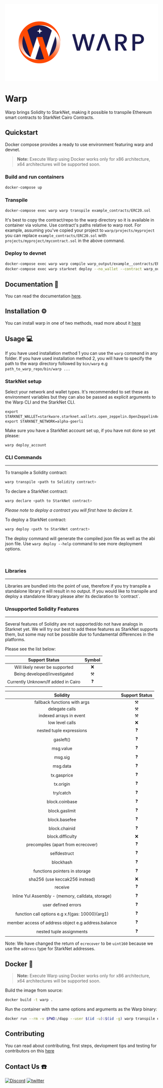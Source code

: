 <img src="https://raw.githubusercontent.com/NethermindEth/warp/develop/resources/warp.png"/>

# Warp
Warp brings Solidity to StarkNet, making it possible to transpile Ethereum
smart contracts to StarkNet Cairo Contracts.

## Quickstart

Docker compose provides a ready to use environment featuring warp and devnet.

> **Note:**
> Execute Warp using Docker works only for x86 architecture, x64 architectures will be supported soon.

### Build and run containers

```bash
docker-compose up
```

### Transpile

```bash
docker-compose exec warp warp transpile example_contracts/ERC20.sol
```

It's best to copy the contract/repo to the warp directory so it is available in container via volume. Use contract's paths relative to warp root. For example, assuming you've copied your project to `warp/projects/myproject` you can replace `example_contracts/ERC20.sol` with `projects/myproject/mycontract.sol` in the above command.

### Deploy to devnet

```bash
docker-compose exec warp warp compile warp_output/example__contracts/ERC20__WC__WARP.cairo
docker-compose exec warp starknet deploy --no_wallet --contract warp_output/example__contracts/ERC20__WC__WARP_compiled.json --gateway_url http://devnet:5050
```

## Documentation 📖

You can read the documentation [here](https://nethermindeth.github.io/warp/).

## Installation :gear:

You can install warp in one of two methods, read more about it [here](installation.md)

## Usage :computer:

If you have used installation method 1 you can use the `warp` command in any folder. If you have used installation method 2, you will have to specify the path to the warp directory followed by `bin/warp` e.g `path_to_warp_repo/bin/warp ...`

### StarkNet setup

Select your network and wallet types. It's recommended to set these as
environment variables but they can also be passed as explicit arguments to the
Warp CLI and the StarkNet CLI.

```
export STARKNET_WALLET=starkware.starknet.wallets.open_zeppelin.OpenZeppelinAccount
export STARKNET_NETWORK=alpha-goerli
```

Make sure you have a StarkNet account set up, if you have not done so yet
please:

```
warp deploy_account
```

### CLI Commands

<hr> 
To transpile a Solidity contract:

```bash
warp transpile <path to Solidity contract>
```

To declare a StarkNet contract:

```bash
warp declare <path to StarkNet contract>
```

_Please note to deploy a contract you will first have to declare it._

To deploy a StarkNet contract:

```bash
warp deploy <path to StarkNet contract>
```

The deploy command will generate the compiled json file as well as the abi json
file. Use `warp deploy --help` command to see more deployment options.

<br>

### Libraries

<hr>
Libraries are bundled into the point of use, therefore if you try transpile a standalone library it will result in no output. If you would like to transpile and deploy a standalone library please alter its declaration to `contract`.

<br>

### Unsupported Solidity Features

<hr>
Several features of Solidity are not supported/do not have analogs in Starknet yet.
We will try our best to add these features as StarkNet supports them, but some may not be
possible due to fundamental differences in the platforms.

Please see the list below:

|           Support Status            |      Symbol       |
| :---------------------------------: | :---------------: |
|   Will likely never be supported    |        :x:        |
|    Being developed/investigated     | :hammer_and_pick: |
| Currently Unknown/If added in Cairo |    :question:     |

|                      Solidity                       |  Support Status   |
| :-------------------------------------------------: | :---------------: |
|            fallback functions with args             | :hammer_and_pick: |
|                   delegate calls                    | :hammer_and_pick: |
|               indexed arrays in event               | :hammer_and_pick: |
|                   low level calls                   |        :x:        |
|              nested tuple expressions               |    :question:     |
|                      gasleft()                      |    :question:     |
|                      msg.value                      |    :question:     |
|                       msg.sig                       |    :question:     |
|                      msg.data                       |    :question:     |
|                     tx.gasprice                     |    :question:     |
|                      tx.origin                      |    :question:     |
|                      try/catch                      |    :question:     |
|                   block.coinbase                    |    :question:     |
|                   block.gaslimit                    |    :question:     |
|                    block.basefee                    |    :question:     |
|                    block.chainid                    |    :question:     |
|                  block.difficulty                   |        :x:        |
|         precompiles (apart from ecrecover)          |    :question:     |
|                    selfdestruct                     |    :question:     |
|                      blockhash                      |    :question:     |
|            functions pointers in storage            |    :question:     |
|           sha256 (use keccak256 instead)            |        :x:        |
|                       receive                       |    :question:     |
|  Inline Yul Assembly - (memory, calldata, storage)  |    :question:     |
|                 user defined errors                 |    :question:     |
|   function call options e.g x.f{gas: 10000}(arg1)   |    :question:     |
| member access of address object e.g address.balance |    :question:     |
|              nested tuple assignments               |    :question:     |

Note: We have changed the return of `ecrecover` to be `uint160` because we use the `address` type for StarkNet addresses.

## Docker :whale:

> **Note:**
> Execute Warp using Docker works only for x86 architecture, x64 architectures will be supported soon.

Build the image from source:

```bash
docker build -t warp .
```

Run the container with the same options and arguments as the Warp binary:

```bash
docker run --rm -v $PWD:/dapp --user $(id -u):$(id -g) warp transpile example_contracts/ERC20.sol
```

## Contributing
You can read about contributing, first steps, devlopment tips and testing for contributors on this [here](Contributing.md)
## Contact Us :phone:
[![Discord](https://img.shields.io/badge/discord-0A66C2?style=for-the-badge&logo=Discord&logoColor=white)](https://discord.com/invite/PaCMRFdvWT) [![twitter](https://img.shields.io/badge/twitter-1DA1F2?style=for-the-badge&logo=twitter&logoColor=white)](https://twitter.com/)

